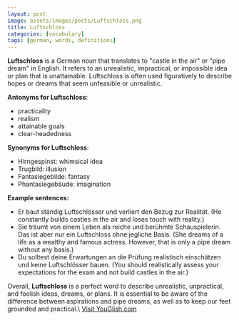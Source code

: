 ```yaml
---
layout: post
image: assets/images/posts/Luftschloss.png
title: Luftschloss
categories: [vocabulary]
tags: [german, words, definitions]
---
```


**Luftschloss** is a German noun that translates to "castle in the air" or "pipe dream" in English. It refers to an unrealistic, impractical, or impossible idea or plan that is unattainable. Luftschloss is often used figuratively to describe hopes or dreams that seem unfeasible or unrealistic. 

**Antonyms for Luftschloss**: 

- practicality
- realism
- attainable goals
- clear-headedness

**Synonyms for Luftschloss**:

- Hirngespinst: whimsical idea
- Trugbild: illusion
- Fantasiegebilde: fantasy
- Phantasiegebäude: imagination

**Example sentences:**

- Er baut ständig Luftschlösser und verliert den Bezug zur Realität. (He constantly builds castles in the air and loses touch with reality.)
- Sie träumt von einem Leben als reiche und berühmte Schauspielerin. Das ist aber nur ein Luftschloss ohne jegliche Basis. (She dreams of a life as a wealthy and famous actress. However, that is only a pipe dream without any basis.)
- Du solltest deine Erwartungen an die Prüfung realistisch einschätzen und keine Luftschlösser bauen. (You should realistically assess your expectations for the exam and not build castles in the air.) 

Overall, **Luftschloss** is a perfect word to describe unrealistic, unpractical, and foolish ideas, dreams, or plans. It is essential to be aware of the difference between aspirations and pipe dreams, as well as to keep our feet grounded and practical.\ <a id="yg-widget-0" class="youglish-widget" data-query="Luftschloss" data-lang="german" data-components="8412" data-auto-start="0" data-bkg-color="theme_light" data-title="How%20to%20pronounce%20Luftschloss%20in%20German"  rel="nofollow" href="https://youglish.com">Visit YouGlish.com</a><script async src="https://youglish.com/public/emb/widget.js" charset="utf-8"></script>